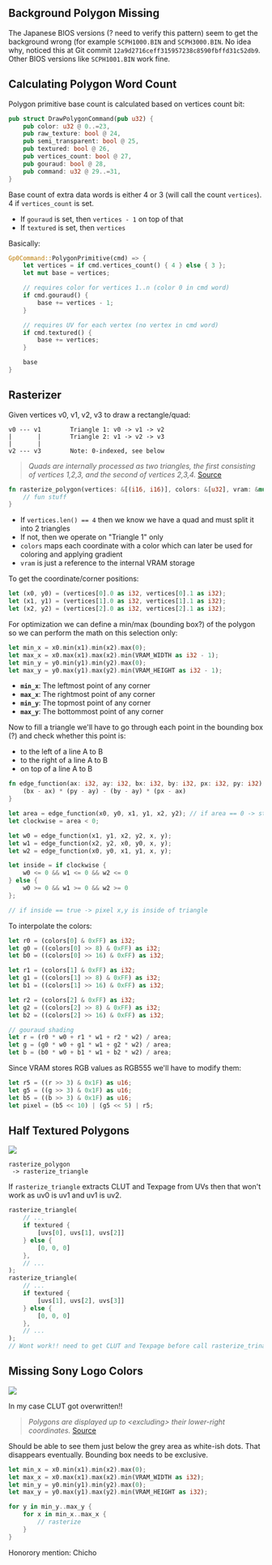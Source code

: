 ## Background Polygon Missing

The Japanese BIOS versions (? need to verify this pattern) seem to get the background wrong (for example `SCPH1000.BIN` and `SCPH3000.BIN`. No idea why, noticed this at Git commit `12a9d2716ceff315957238c8590fbffd31c52db9`. Other BIOS versions like `SCPH1001.BIN` work fine.

## Calculating Polygon Word Count

Polygon primitive base count is calculated based on vertices count bit:

```rust
pub struct DrawPolygonCommand(pub u32) {
	pub color: u32 @ 0..=23,
	pub raw_texture: bool @ 24,
	pub semi_transparent: bool @ 25,
	pub textured: bool @ 26,
	pub vertices_count: bool @ 27,
	pub gouraud: bool @ 28,
	pub command: u32 @ 29..=31,
}
```

Base count of extra data words is either 4 or 3 (will call the count `vertices`). 4 if `vertices_count` is set.

* If `gouraud` is set, then `vertices - 1` on top of that
* If `textured` is set, then `vertices`

Basically:
```rust
Gp0Command::PolygonPrimitive(cmd) => {
	let vertices = if cmd.vertices_count() { 4 } else { 3 };
	let mut base = vertices;

	// requires color for vertices 1..n (color 0 in cmd word)
	if cmd.gouraud() {
		base += vertices - 1;
	}

	// requires UV for each vertex (no vertex in cmd word)
	if cmd.textured() {
		base += vertices;
	}

	base
}
```

## Rasterizer

Given vertices v0, v1, v2, v3 to draw a rectangle/quad:
```
v0 --- v1        Triangle 1: v0 -> v1 -> v2
|       |        Triangle 2: v1 -> v2 -> v3
|       |
v2 --- v3        Note: 0-indexed, see below
```

> *Quads are internally processed as two triangles, the first consisting of vertices 1,2,3, and the second of vertices 2,3,4.* [Source](https://psx-spx.consoledev.net/graphicsprocessingunitgpu/#gpu-render-polygon-commands)

```rust
fn rasterize_polygon(vertices: &[(i16, i16)], colors: &[u32], vram: &mut [u8]) {
	// fun stuff
}
```

* If `vertices.len() == 4` then we know we have a quad and must split it into 2 triangles
* If not, then we operate on "Triangle 1" only
* `colors` maps each coordinate with a color which can later be used for coloring and applying gradient
* `vram` is just a reference to the internal VRAM storage

To get the coordinate/corner positions:
```rust
let (x0, y0) = (vertices[0].0 as i32, vertices[0].1 as i32);
let (x1, y1) = (vertices[1].0 as i32, vertices[1].1 as i32);
let (x2, y2) = (vertices[2].0 as i32, vertices[2].1 as i32);
```

For optimization we can define a min/max (bounding box?) of the polygon so we can perform the math on this selection only:
```rust
let min_x = x0.min(x1).min(x2).max(0);
let max_x = x0.max(x1).max(x2).min(VRAM_WIDTH as i32 - 1);
let min_y = y0.min(y1).min(y2).max(0);
let max_y = y0.max(y1).max(y2).min(VRAM_HEIGHT as i32 - 1);
```

- **`min_x`**: The leftmost point of any corner
- **`max_x`**: The rightmost point of any corner
- **`min_y`**: The topmost point of any corner
- **`max_y`**: The bottommost point of any corner

Now to fill a triangle we'll have to go through each point in the bounding box (?) and check whether this point is:

* to the left of a line A to B
* to the right of a line A to B
* on top of a line A to B

```rust
fn edge_function(ax: i32, ay: i32, bx: i32, by: i32, px: i32, py: i32) -> i32 {
    (bx - ax) * (py - ay) - (by - ay) * (px - ax)
}

let area = edge_function(x0, y0, x1, y1, x2, y2); // if area == 0 -> straight line
let clockwise = area < 0;

let w0 = edge_function(x1, y1, x2, y2, x, y);
let w1 = edge_function(x2, y2, x0, y0, x, y);
let w2 = edge_function(x0, y0, x1, y1, x, y);

let inside = if clockwise {
    w0 <= 0 && w1 <= 0 && w2 <= 0
} else {
    w0 >= 0 && w1 >= 0 && w2 >= 0
};

// if inside == true -> pixel x,y is inside of triangle
```

To interpolate the colors:
```rust
let r0 = (colors[0] & 0xFF) as i32;
let g0 = ((colors[0] >> 8) & 0xFF) as i32;
let b0 = ((colors[0] >> 16) & 0xFF) as i32;

let r1 = (colors[1] & 0xFF) as i32;
let g1 = ((colors[1] >> 8) & 0xFF) as i32;
let b1 = ((colors[1] >> 16) & 0xFF) as i32;

let r2 = (colors[2] & 0xFF) as i32;
let g2 = ((colors[2] >> 8) & 0xFF) as i32;
let b2 = ((colors[2] >> 16) & 0xFF) as i32;

// gouraud shading
let r = (r0 * w0 + r1 * w1 + r2 * w2) / area;
let g = (g0 * w0 + g1 * w1 + g2 * w2) / area;
let b = (b0 * w0 + b1 * w1 + b2 * w2) / area;
```

Since VRAM stores RGB values as RGB555 we'll have to modify them:
```rust
let r5 = ((r >> 3) & 0x1F) as u16;
let g5 = ((g >> 3) & 0x1F) as u16;
let b5 = ((b >> 3) & 0x1F) as u16;
let pixel = (b5 << 10) | (g5 << 5) | r5;
```

## Half Textured Polygons
![](<../attachments/Pasted image 20251025135438.png>)

```
rasterize_polygon
 -> rasterize_triangle
```

If `rasterize_triangle` extracts CLUT and Texpage from UVs then that won't work as uv0 is uv1 and uv1 is uv2.
```rust
rasterize_triangle(
	// ...
	if textured {
		[uvs[0], uvs[1], uvs[2]]
	} else {
		[0, 0, 0]
	},
	// ...
);
rasterize_triangle(
	// ...
	if textured {
		[uvs[1], uvs[2], uvs[3]]
	} else {
		[0, 0, 0]
	},
	// ...
);
// Wont work!! need to get CLUT and Texpage before call rasterize_trinalgle since those are always inside uv0 and uv1
```


## Missing Sony Logo Colors
![](<../attachments/Pasted image 20251025135631.png>)

In my case CLUT got overwritten!!
> *Polygons are displayed up to \<excluding> their lower-right coordinates.* [Source](https://psx-spx.consoledev.net/graphicsprocessingunitgpu/#notes)

Should be able to see them just below the grey area as white-ish dots. That disappears eventually. Bounding box needs to be exclusive.

```rust
let min_x = x0.min(x1).min(x2).max(0);
let max_x = x0.max(x1).max(x2).min(VRAM_WIDTH as i32);
let min_y = y0.min(y1).min(y2).max(0);
let max_y = y0.max(y1).max(y2).min(VRAM_HEIGHT as i32);

for y in min_y..max_y {
	for x in min_x..max_x {
		// rasterize
	}
}
```

Honorory mention: Chicho